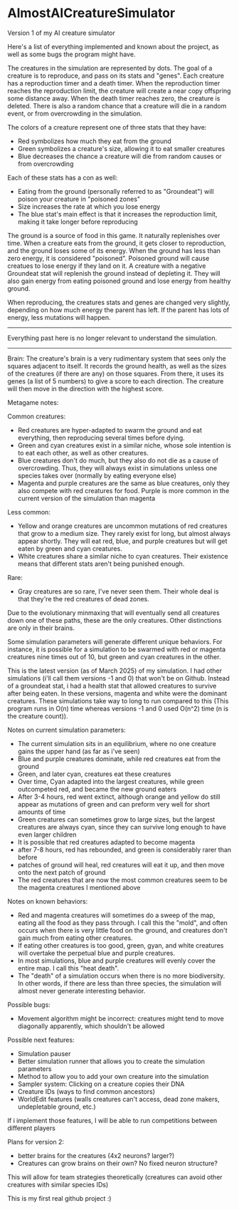 # AlmostAICreatureSimulator
Version 1 of my AI creature simulator

Here's a list of everything implemented and known about the project, as well as some bugs the program might have.

The creatures in the simulation are represented by dots. 
The goal of a creature is to reproduce, and pass on its stats and "genes". 
Each creature has a reproduction timer and a death timer. 
When the reproduction timer reaches the reproduction limit, the creature will create a near copy offspring some distance away. 
When the death timer reaches zero, the creature is deleted. 
There is also a random chance that a creature will die in a random event, or from overcrowding in the simulation. 

The colors of a creature represent one of three stats that they have: 
- Red symbolizes how much they eat from the ground
- Green symbolizes a creature's size, allowing it to eat smaller creatures
- Blue decreases the chance a creature will die from random causes or from overcrowding

Each of these stats has a con as well:
- Eating from the ground (personally referred to as "Groundeat") will poison your creature in "poisoned zones"
- Size increases the rate at which you lose energy
- The blue stat's main effect is that it increases the reproduction limit, making it take longer before reproducing

The ground is a source of food in this game. It naturally replenishes over time. 
When a creature eats from the ground, it gets closer to reproduction, and the ground loses some of its energy. 
When the ground has less than zero energy, it is considered "poisoned". 
Poisoned ground will cause creatues to lose energy if they land on it. 
A creature with a negative Groundeat stat will replenish the ground instead of depleting it. They will also gain energy from eating poisoned ground and lose energy from healthy ground. 

When reproducing, the creatures stats and genes are changed very slightly, depending on how much energy the parent has left. 
If the parent has lots of energy, less mutations will happen. 

---

Everything past here is no longer relevant to understand the simulation. 

---

Brain: 
The creature's brain is a very rudimentary system that sees only the squares adjacent to itself. 
It records the ground health, as well as the sizes of the creatures (if there are any) on those squares. 
From there, it uses its genes (a list of 5 numbers) to give a score to each direction. The creature will then move in the direction with the highest score. 

Metagame notes: 

Common creatures: 
- Red creatures are hyper-adapted to swarm the ground and eat everything, then reproducing several times before dying.
- Green and cyan creatures exist in a similar niche, whose sole intention is to eat each other, as well as other creatures.
- Blue creatures don't do much, but they also do not die as a cause of overcrowding. Thus, they will always exist in simulations unless one species takes over (normally by eating everyone else)
- Magenta and purple creatures are the same as blue creatures, only they also compete with red creatures for food. Purple is more common in the current version of the simulation than magenta

Less common:
- Yellow and orange creatures are uncommon mutations of red creatures that grow to a medium size. They rarely exist for long, but almost always appear shortly. They will eat red, blue, and purple creatures but will get eaten by green and cyan creatures.
- White creatures share a similar niche to cyan creatures. Their existence means that different stats aren't being punished enough. 

Rare:
- Gray creatures are so rare, I've never seen them. Their whole deal is that they're the red creatures of dead zones.


Due to the evolutionary minmaxing that will eventually send all creatures down one of these paths, these are the only creatures. 
Other distinctions are only in their brains. 

Some simulation parameters will generate different unique behaviors. For instance, it is possible for a simulation to be swarmed with red or magenta creatures nine times out of 10, but green and cyan creatures in the other. 

This is the latest version (as of March 2025) of my simulation. I had other simulations (i'll call them versions -1 and 0) that won't be on Github.
Instead of a groundeat stat, i had a health stat that allowed creatures to survive after being eaten.
In these versions, magenta and white were the dominant creatures.
These simulations take way to long to run compared to this (This program runs in O(n) time whereas versions -1 and 0 used O(n^2) time (n is the creature count)).

Notes on current simulation parameters: 

- The current simulation sits in an equilibrium, where no one creature gains the upper hand (as far as i've seen)
- Blue and purple creatures dominate, while red creatures eat from the ground
- Green, and later cyan, creatures eat these creatures
- Over time, Cyan adapted into the largest creatures, while green outcompeted red, and became the new ground eaters
- After 3-4 hours, red went extinct, although orange and yellow do still appear as mutations of green and can preform very well for short amounts of time
- Green creatures can sometimes grow to large sizes, but the largest creatures are always cyan, since they can survive long enough to have even larger children
- It is possible that red creatures adapted to become magenta
- after 7-8 hours, red has rebounded, and green is considerably rarer than before
- patches of ground will heal, red creatures will eat it up, and then move onto the next patch of ground
- The red creatures that are now the most common creatures seem to be the magenta creatures I mentioned above

Notes on known behaviors: 

- Red and magenta creatures will sometimes do a sweep of the map, eating all the food as they pass through. I call this the "mold", and often occurs when there is very little food on the ground, and creatures don't gain much from eating other creatures. 
- If eating other creatures is too good, green, gyan, and white creatures will overtake the perpetual blue and purple creatures.
- In most simulations, blue and purple creatures will evenly cover the entire map. I call this "heat death".
- The "death" of a simulation occurs when there is no more biodiversity. In other words, if there are less than three species, the simulation will almost never generate interesting behavior.


Possible bugs: 

- Movement algorithm might be incorrect: creatures might tend to move diagonally apparently, which shouldn't be allowed

Possible next features: 

- Simulation pauser
- Better simulation runner that allows you to create the simulation parameters
- Method to allow you to add your own creature into the simulation
- Sampler system: Clicking on a creature copies their DNA
- Creature IDs (ways to find common ancestors)
- WorldEdit features (walls creatures can't access, dead zone makers, undepletable ground, etc.)

If i implement those features, I will be able to run competitions between different players

Plans for version 2: 

- better brains for the creatures (4x2 neurons? larger?)
- Creatures can grow brains on their own? No fixed neuron structure?

This will allow for team strategies theoretically (creatures can avoid other creatures with similar species IDs)

This is my first real github project :)
